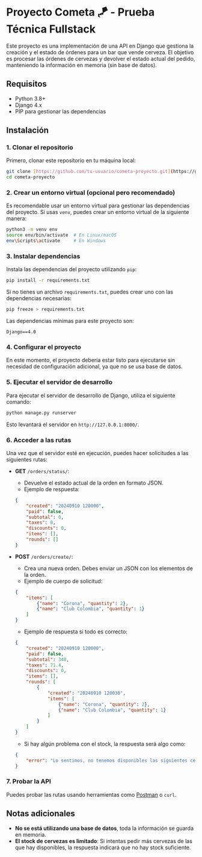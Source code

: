 # Proyecto Cometa 🪁 - Prueba Técnica Fullstack

Este proyecto es una implementación de una API en Django que gestiona la creación y el estado de órdenes para un bar que vende cerveza. El objetivo es procesar las órdenes de cervezas y devolver el estado actual del pedido, manteniendo la información en memoria (sin base de datos).

## Requisitos

- Python 3.8+
- Django 4.x
- PIP para gestionar las dependencias

## Instalación

### 1. Clonar el repositorio

Primero, clonar este repositorio en tu máquina local:

```bash
git clone [https://github.com/tu-usuario/cometa-proyecto.git](https://github.com/DiazFranco/pagar-cervezas-py.git)
cd cometa-proyecto
```

### 2. Crear un entorno virtual (opcional pero recomendado)

Es recomendable usar un entorno virtual para gestionar las dependencias del proyecto. Si usas `venv`, puedes crear un entorno virtual de la siguiente manera:

```bash
python3 -m venv env
source env/bin/activate  # En Linux/macOS
env\Scripts\activate     # En Windows
```

### 3. Instalar dependencias

Instala las dependencias del proyecto utilizando `pip`:

```bash
pip install -r requirements.txt
```

Si no tienes un archivo `requirements.txt`, puedes crear uno con las dependencias necesarias:

```bash
pip freeze > requirements.txt
```

Las dependencias mínimas para este proyecto son:

```
Django==4.0
```

### 4. Configurar el proyecto

En este momento, el proyecto debería estar listo para ejecutarse sin necesidad de configuración adicional, ya que no se usa base de datos.

### 5. Ejecutar el servidor de desarrollo

Para ejecutar el servidor de desarrollo de Django, utiliza el siguiente comando:

```bash
python manage.py runserver
```

Esto levantará el servidor en `http://127.0.0.1:8000/`.

### 6. Acceder a las rutas

Una vez que el servidor esté en ejecución, puedes hacer solicitudes a las siguientes rutas:

- **GET** `/orders/status/`:
    - Devuelve el estado actual de la orden en formato JSON.
    - Ejemplo de respuesta:
    ```json
    {
        "created": "20240910 120000",
        "paid": false,
        "subtotal": 0,
        "taxes": 0,
        "discounts": 0,
        "items": [],
        "rounds": []
    }
    ```

- **POST** `/orders/create/`:
    - Crea una nueva orden. Debes enviar un JSON con los elementos de la orden.
    - Ejemplo de cuerpo de solicitud:
    ```json
    {
        "items": [
            {"name": "Corona", "quantity": 2},
            {"name": "Club Colombia", "quantity": 1}
        ]
    }
    ```

    - Ejemplo de respuesta si todo es correcto:
    ```json
    {
        "created": "20240910 120000",
        "paid": false,
        "subtotal": 340,
        "taxes": 71.4,
        "discounts": 0,
        "items": [],
        "rounds": [
            {
                "created": "20240910 120030",
                "items": [
                    {"name": "Corona", "quantity": 2},
                    {"name": "Club Colombia", "quantity": 1}
                ]
            }
        ]
    }
    ```

    - Si hay algún problema con el stock, la respuesta será algo como:
    ```json
    {
        "error": "Lo sentimos, no tenemos disponibles las siguientes cervezas: Quilmes."
    }
    ```

### 7. Probar la API

Puedes probar las rutas usando herramientas como [Postman](https://www.postman.com/) o `curl`.

## Notas adicionales

- **No se está utilizando una base de datos**, toda la información se guarda en memoria.
- **El stock de cervezas es limitado**: Si intentas pedir más cervezas de las que hay disponibles, la respuesta indicará que no hay stock suficiente.



